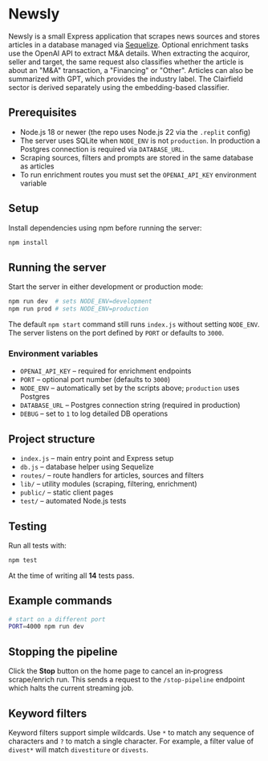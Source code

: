 # Newsly

Newsly is a small Express application that scrapes news sources and stores articles in a database managed via [Sequelize](https://sequelize.org/). Optional enrichment tasks use the OpenAI API to extract M&A details. When extracting the acquiror, seller and target, the same request also classifies whether the article is about an "M&A" transaction, a "Financing" or "Other".
Articles can also be summarized with GPT, which provides the industry label. The Clairfield sector is derived separately using the embedding-based classifier.

## Prerequisites

- Node.js 18 or newer (the repo uses Node.js 22 via the `.replit` config)
- The server uses SQLite when `NODE_ENV` is not `production`. In production a
  Postgres connection is required via `DATABASE_URL`.
- Scraping sources, filters and prompts are stored in the same database as articles
- To run enrichment routes you must set the `OPENAI_API_KEY` environment variable

## Setup

Install dependencies using npm before running the server:

```bash
npm install
```

## Running the server

Start the server in either development or production mode:

```bash
npm run dev  # sets NODE_ENV=development
npm run prod # sets NODE_ENV=production
```

The default `npm start` command still runs `index.js` without setting
`NODE_ENV`. The server listens on the port defined by `PORT` or defaults to `3000`.

### Environment variables

- `OPENAI_API_KEY` – required for enrichment endpoints
- `PORT` – optional port number (defaults to `3000`)
- `NODE_ENV` – automatically set by the scripts above; `production` uses Postgres
- `DATABASE_URL` – Postgres connection string (required in production)
- `DEBUG` – set to `1` to log detailed DB operations

## Project structure

- `index.js` – main entry point and Express setup
- `db.js` – database helper using Sequelize
- `routes/` – route handlers for articles, sources and filters
- `lib/` – utility modules (scraping, filtering, enrichment)
- `public/` – static client pages
- `test/` – automated Node.js tests

## Testing

Run all tests with:

```bash
npm test
```

At the time of writing all **14** tests pass.

## Example commands

```bash
# start on a different port
PORT=4000 npm run dev
```

## Stopping the pipeline

Click the **Stop** button on the home page to cancel an in‑progress
scrape/enrich run. This sends a request to the `/stop-pipeline` endpoint
which halts the current streaming job.

## Keyword filters

Keyword filters support simple wildcards. Use `*` to match any sequence of
characters and `?` to match a single character. For example, a filter value of
`divest*` will match `divestiture` or `divests`.

